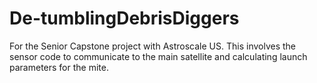 # De-tumblingDebrisDiggers
For the Senior Capstone project with Astroscale US. This involves the sensor code to communicate to the main satellite and calculating launch parameters for the mite.
